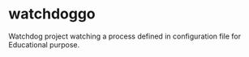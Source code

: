 # watchdoggo
Watchdog project watching a process defined in configuration file for Educational purpose.
